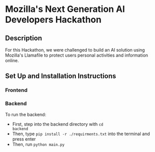 # Mozilla's Next Generation AI Developers Hackathon

## Description

For this Hackathon, we were challenged to build an AI solution using Mozilla's Llamafile to protect users personal activities and information online.

## Set Up and Installation Instructions

### Frontend

### Backend

To run the backend:

- First, step into the backend directory with <code>cd backend</code>
- Then, type <code>pip install -r ./requirments.txt</code> into the terminal and press enter
- Then, run <code>python main.py</code>
